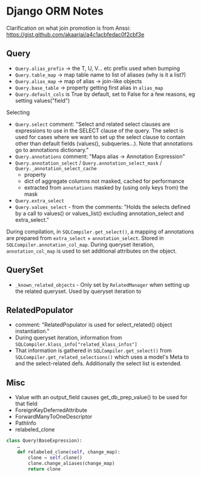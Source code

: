 Django ORM Notes
================

Clarification on what join promotion is from Anssi: https://gist.github.com/akaariai/a4c1acbfedac0f2cbf3e


Query
-----

 - `Query.alias_prefix` -> the T, U, V... etc prefix used when bumping
 - `Query.table_map` -> map table name to list of aliases (why is it a list?)
 - `Query.alias_map` -> map of alias -> join-like objects
 - `Query.base_table` -> property getting first alias in `alias_map`
 - `Query.default_cols` is True by default, set to False for a few reasons, eg setting values("field")

Selecting
 - `Query.select` comment: "Select and related select clauses are expressions to use in the SELECT clause of the query. The select is used for cases where we want to set up the select clause to contain other than default fields (values(), subqueries...). Note that annotations go to annotations dictionary."
 - `Query.annotations` comment: "Maps alias -> Annotation Expression"
 - `Query.annotation_select` / `Query.annotation_select_mask` / `Query._annotation_select_cache`
   - property
   - dict of aggregate columns not masked, cached for performance
   - extracted from `annotations` masked by (using only keys from) the mask
 - `Query.extra_select`
 - `Query.values_select` - from the comments: "Holds the selects defined by a call to values() or values_list() excluding annotation_select and extra_select."

During compilation, in `SQLCompiler.get_select()`, a mapping of annotations are prepared from `extra_select` + `annotation_select`. Stored in `SQLCompiler.annotation_col_map`. During queryset iteration, `annotation_col_map` is used to set additional attributes on the object.


QuerySet
--------
 - `_known_related_objects` - Only set by `RelatedManager` when setting up the related queryset. Used by queryset iteration to


RelatedPopulator
----------------
 - comment: "RelatedPopulator is used for select_related() object instantiation."
 - During queryset iteration, information from `SQLCompiler.klass_info["related_klass_infos"]`
 - That information is gathered in `SQLCompiler.get_select()` from `SQLCompiler.get_related_selections()` which uses a model's Meta to and the select-related defs.  Additionally the select list is extended.


Misc
----
 - Value with an output_field causes get_db_prep_value() to be used for that field
 - ForeignKeyDeferredAttribute
 - ForwardManyToOneDescriptor
 - PathInfo
 - relabeled_clone

```python
class Query(BaseExpression):
    …
    def relabeled_clone(self, change_map):
        clone = self.clone()
        clone.change_aliases(change_map)
        return clone
```
